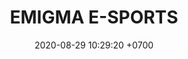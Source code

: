 ---
layout: season-team
permalink: /team/:title.html
categories: ROCT PLATA
liga: LIGA INDIGO
maincover: /assets/logos/E.png
puntosLJMAYO24: 
date: 2020-08-29 10:29:20 +0700
title: EMIGMA E-SPORTS
route: /liga-indigo
division: PLATA
tag: johto042024
color: black
puntosLJ202404: 12
grupo: sur
background: enigma
solid: erosa
team: ENIGMA E-SPORTS
team2: ENIGMA ES
ID: E
abr: AMBER

link: /liga-indigo-bronce



puntos: 0
pj: 0



---